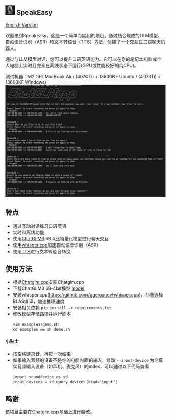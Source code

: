## <img src="docs/icon.png" width="30" height="30"> SpeakEasy 
[English Version](README_en.md)

欢迎来到SpeakEasy，这是一个简单而实用的项目，通过结合现成的LLM模型、自动语音识别（ASR）和文本转语音（TTS）方法，创建了一个交互式口语聊天机器人。

通过与LLM模型对话，您可以提升口语英语能力。它可以在您的笔记本电脑或个人电脑上实时且完全在离线状态下运行(GPU或性能较好的纯CPU)。

测试机器：M2 16G MacBook Air / (4070Ti) + 13600KF Ubuntu / (4070Ti) + 13600KF Windows)
![demo](docs/speakeasy-screenshot.png)


## 特点
- 通过互动对话练习口语英语
- 实时和离线功能
- 使用[ChatGLM3](https://github.com/THUDM/ChatGLM3) 6B 4比特量化模型进行聊天交互
- 使用[whisper.cpp](https://github.com/ggerganov/whisper.cpp)加速自动语音识别（ASR）
- 使用[TTS](https://github.com/coqui-ai/TTS)进行文本转语音转换

## 使用方法
- 根据[Chatglm.cpp](chatglm.cpp.md)安装Chatglm.cpp
- 下载ChatGLM3 6B-4bit模型 [model](https://huggingface.co/Xorbits/chatglm3-6B-GGML)
- 安装whisper.cpp(https://github.com/ggerganov/whisper.cpp)，尽量选择BLAS编译，加速推理速度
- 安装相关依赖
`pip install -r requirements.txt`
- 修改模型存储路径并运行脚本
    ```
    vim examples/demo.sh 
    cd examples && sh demo.sh
    ```

#### 小贴士
- 按空格键录音，再按一次结束
- 如果输入音频的设备不是你的电脑内置的输入，修改 `--input-device` 为你真实音频输入设备（如耳机、麦克风）的index，可以通过以下代码查看
  ```
  import sounddevice as sd
  input_devices = sd.query_devices(kind='input')
  ```

## 鸣谢
该项目主要在[Chatglm.cpp](https://github.com/li-plus/chatglm.cpp)基础上进行魔改。


